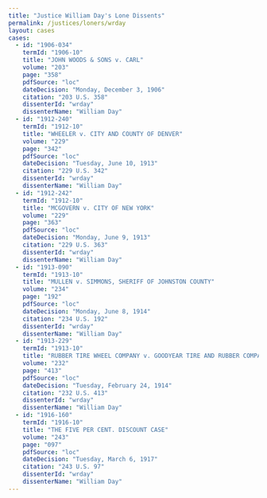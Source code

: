 ```yaml
---
title: "Justice William Day's Lone Dissents"
permalink: /justices/loners/wrday
layout: cases
cases:
  - id: "1906-034"
    termId: "1906-10"
    title: "JOHN WOODS & SONS v. CARL"
    volume: "203"
    page: "358"
    pdfSource: "loc"
    dateDecision: "Monday, December 3, 1906"
    citation: "203 U.S. 358"
    dissenterId: "wrday"
    dissenterName: "William Day"
  - id: "1912-240"
    termId: "1912-10"
    title: "WHEELER v. CITY AND COUNTY OF DENVER"
    volume: "229"
    page: "342"
    pdfSource: "loc"
    dateDecision: "Tuesday, June 10, 1913"
    citation: "229 U.S. 342"
    dissenterId: "wrday"
    dissenterName: "William Day"
  - id: "1912-242"
    termId: "1912-10"
    title: "MCGOVERN v. CITY OF NEW YORK"
    volume: "229"
    page: "363"
    pdfSource: "loc"
    dateDecision: "Monday, June 9, 1913"
    citation: "229 U.S. 363"
    dissenterId: "wrday"
    dissenterName: "William Day"
  - id: "1913-090"
    termId: "1913-10"
    title: "MULLEN v. SIMMONS, SHERIFF OF JOHNSTON COUNTY"
    volume: "234"
    page: "192"
    pdfSource: "loc"
    dateDecision: "Monday, June 8, 1914"
    citation: "234 U.S. 192"
    dissenterId: "wrday"
    dissenterName: "William Day"
  - id: "1913-229"
    termId: "1913-10"
    title: "RUBBER TIRE WHEEL COMPANY v. GOODYEAR TIRE AND RUBBER COMPANY"
    volume: "232"
    page: "413"
    pdfSource: "loc"
    dateDecision: "Tuesday, February 24, 1914"
    citation: "232 U.S. 413"
    dissenterId: "wrday"
    dissenterName: "William Day"
  - id: "1916-160"
    termId: "1916-10"
    title: "THE FIVE PER CENT. DISCOUNT CASE"
    volume: "243"
    page: "097"
    pdfSource: "loc"
    dateDecision: "Tuesday, March 6, 1917"
    citation: "243 U.S. 97"
    dissenterId: "wrday"
    dissenterName: "William Day"
---
```

